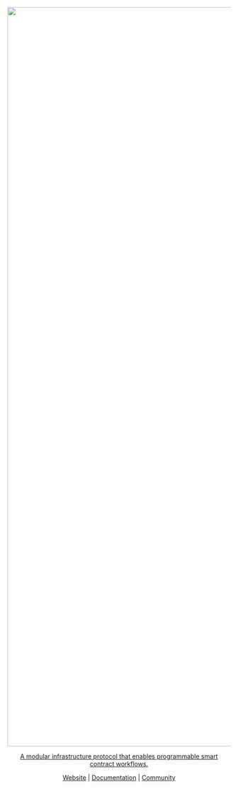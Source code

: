 <p align="center">
  <a href="https://www.zama.ai">
<img width="1670" alt="01-2" src="https://github.com/InverterNetwork/.github/assets/84279740/cb599886-43ce-4b4d-98a0-d857115664ee">

<p align="center">A modular infrastructure protocol that enables programmable smart contract workflows.</p>

<p align="center">
  <a href="https://www.inverter.network"> Website</a> | <a href=""> Documentation</a> | <a href="https://discord.gg/2PECaCwHXM">Community</a>
</p>

